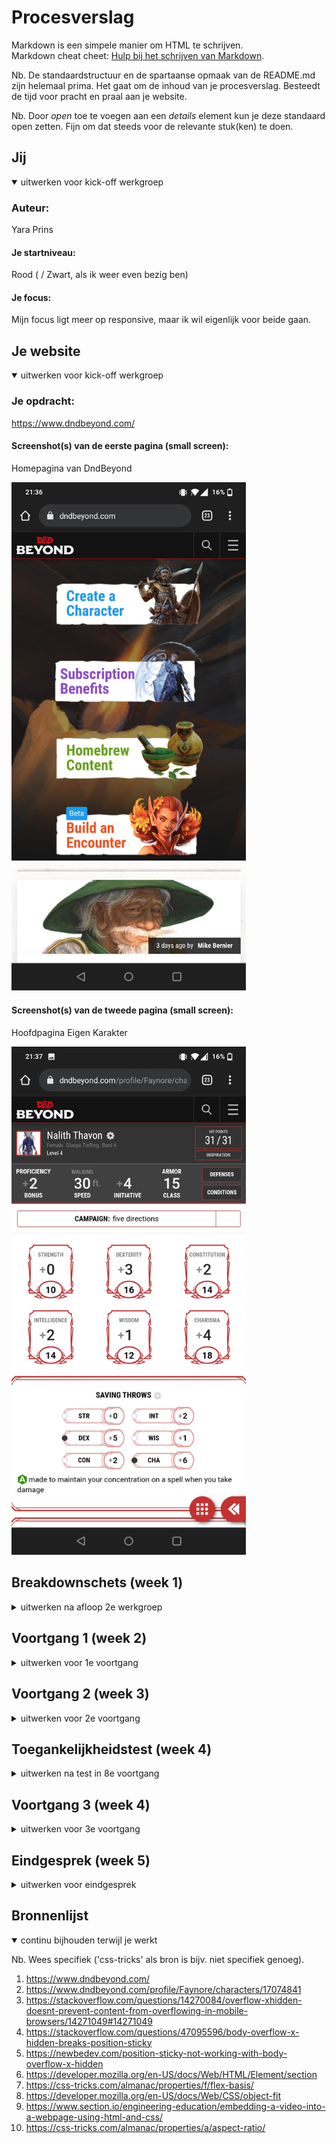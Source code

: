 # Procesverslag
Markdown is een simpele manier om HTML te schrijven.  
Markdown cheat cheet: [Hulp bij het schrijven van Markdown](https://github.com/adam-p/markdown-here/wiki/Markdown-Cheatsheet).

Nb. De standaardstructuur en de spartaanse opmaak van de README.md zijn helemaal prima. Het gaat om de inhoud van je procesverslag. Besteedt de tijd voor pracht en praal aan je website.

Nb. Door *open* toe te voegen aan een *details* element kun je deze standaard open zetten. Fijn om dat steeds voor de relevante stuk(ken) te doen.





## Jij

<details open>
<summary>uitwerken voor kick-off werkgroep</summary>

### Auteur:
Yara Prins

#### Je startniveau:
Rood ( / Zwart, als ik weer even bezig ben)

#### Je focus:
Mijn focus ligt meer op responsive, maar ik wil eigenlijk voor beide gaan.
 
</details>





## Je website

<details open>
<summary>uitwerken voor kick-off werkgroep</summary>

### Je opdracht:
https://www.dndbeyond.com/

#### Screenshot(s) van de eerste pagina (small screen): 
Homepagina van DndBeyond

  <img src="images/Screenshot_20210906-213641.jpg" width="375px" alt="homepagina van dndbeyond">

#### Screenshot(s) van de tweede pagina (small screen):
Hoofdpagina Eigen Karakter 

  <img src="images/Screenshot_20210906-213713.jpg" width="375px" alt="hoofdpagina eigen karakter">

 
</details>





## Breakdownschets (week 1)

<details>
<summary>uitwerken na afloop 2e werkgroep</summary>

### de hele pagina: 
<img src="images/IMG_20210916_005548.jpg" width="375px" alt="breakdown van de hele pagina">

### dynamisch deel (bijv menu): 
<img src="images/dummy-plaatje.jpg" width="375px" alt="breakdown van een dynamisch deel">

### wellicht nog een dynamisch deel (bijv filter): 
<img src="images/dummy-plaatje.jpg" width="375px" alt="breakdown van nog een dynamisch deel">

</details>





## Voortgang 1 (week 2)

<details>
<summary>uitwerken voor 1e voortgang</summary>

### Stand van zaken
hier dit ging goed & dit was lastig (neem ook screenshots op van delen van je website en code)


### Agenda voor meeting
samen met je groepje opstellen

| student 1      | student 2          | student 3    | student 4        |
| ---            | ---                | ---          | ---              |
| dit bespreken  | en dit             | en ik dit    | en dan ik dat    |
| en dat ook nog | dit als er tijd is | nog een punt | dit wil ik zeker |
| ...            | ...                | ...          | ...              |


### Verslag van meeting
hier na afloop snel de uitkomsten van de meeting vastleggen

- punt 1
- punt 2
- nog een punt
- ...

</details>





## Voortgang 2 (week 3)

<details>
<summary>uitwerken voor 2e voortgang</summary>

### Stand van zaken
hier dit ging goed & dit was lastig (neem ook screenshots op van delen van je website en code)
 
Ik ben deze week goed aan de slag geweest met FED, voornamelijk mijn eerste pagina die bijna af is (ik moet hem alleen nog responsive maken en stukje JS er in zetten).
Het ging eigenlijk vrij soepel allemaal, het was alleen even veel werk.
Ook merkte ik dat het voor mij heel veel schilde als ik met _comments_ werkte, zoals in css met bijv de /* ====== */ , waardoor ik heel overzichtelijk alles steeds terug kon vinden.
Wat ik net wel eigenlijk zag, was dat mijn website, de hele tijd werkt met background-image op een element in plaats van een afbeelding te nesten. Ik vraag mij hier alleen mee af, of dat op die wijze nog steeds toegankelijk is voor mensen met een screenreader o.i.d. , of dat ik beter door kan gaan zoals eerst met gewoon een losse afbeelding genest in een ander element.
Ook had ik wat problemen met _position: sticky_ te mixen met overflow-x: hidden, omdat wanneer ik een overflow-x hidden op de html & body zetten, mijn position sticky niets meer deed. Ik moest een overflow-x hidden op de body zetten vanwege dat ik bij het responsive maken van mijn pagina, de body / html niet de volledige viewport width in beslag nam, maar alleen maar 0.8 daarvan. Dit kon ik oplossen door overflow-x hidden, maar moest dat toen uiteindelijk op de header, main en footer doen ipv van de body.
 
Voor de rest heb ik alvast gekeken naar de breakpoints van de _echte_ eerste pagina, op hoeveel pixel er wat gebeurt, en heb dat opgeschreven met een omschrijving wat er precies veranderd, zodat ik dit makkelijker kan maken.


### Agenda voor meeting
samen met je groepje opstellen

| student 1      | student 2          | student 3    | student 4        |
| ---            | ---                | ---          | ---              |
| dit bespreken  | en dit             | en ik dit    | en dan ik dat    |
| en dat ook nog | dit als er tijd is | nog een punt | dit wil ik zeker |
| ...            | ...                | ...          | ...              |


### Verslag van meeting
hier na afloop snel de uitkomsten van de meeting vastleggen

- punt 1
- punt 2
- nog een punt
- ...

</details>





## Toegankelijkheidstest (week 4)

<details>
<summary>uitwerken na test in 8e voortgang</summary>

### Bevindingen
Lijst met je bevindingen die in de test naar voren kwamen:

#### Titel eerste bevinding
Hier korte omschrijving (met indien nodig een afbeelding)

Hier een omschrijving van hoe het opgelost kan worden (met indien nodig een afbeelding)


#### Titel tweede bevinding. 
Hier korte omschrijving (met indien nodig een afbeelding)

Hier een omschrijving van hoe het opgelost kan worden (met indien nodig een afbeelding)


#### Titel volgende bevinding. 
Hier korte omschrijving (met indien nodig een afbeelding)

Hier een omschrijving van hoe het opgelost kan worden (met indien nodig een afbeelding)


#### Titel nog een bevinding. 
Hier korte omschrijving (met indien nodig een afbeelding)

Hier een omschrijving van hoe het opgelost kan worden (met indien nodig een afbeelding)

</details>





## Voortgang 3 (week 4)

<details>
<summary>uitwerken voor 3e voortgang</summary>

### Stand van zaken
hier dit ging goed & dit was lastig (neem ook screenshots op van delen van je website en code)
 
Deze week is het vrij soepel verlopen. Ik ben heel wat opgeschoten en zelfs bijna klaar met mijne eerste pagina. Mijn tweede pagina ben ik al goed opweg, maar moet nog wel wat aan gebeuren.
Ik liep deze week wel tegen een aantal problemen aan toen ik aan de slag wilde gaan met het responsive maken, zoals dat de video een rare verhouding had gekregen of dat ik de content op een bepaalde viewport width vast wilde zetten in het midden en de achtergrond door wilde laten gaan. Met wat gepuzzel ( en de hulp van Vasilis ) is mij dit uiteindelijk wel gelukt wat ik echt super fijn vond.
Het grootste punt waar ik deze week tegenaan liep was een stukje met Grid. Ik wilde mijn artikelen op een bepaalde viewport width in een grid zetten van 2 bij 2, en later zelfs eerste twee artikelen 1x2 en de rest 3x2. Ik liep alleen tegen het probleem dat mijn afbeeldingen / sections van mijn artikelen elkaar overlapte en niet kleiner werden ondanks dat ik 1fr gebruikte. Samen met Vasilis ben ik erachter gekomen dat dit kwam vanwege dat ik overal een vaste width waarde op had staan, wat mijn grid dus raar maakte. 
Uiteindelijk is het allemaal wel gelukt, en hoef ik voor pagina 1 nog maaar een aantal kleine dingentjes te doen zoals het toevoegen van de timestamps, het mega-menu laten zien bij een viewport van 1024px, en 'read more' linkjes toevoegen aan sommige artikelen.
Bij pagina 2 moet ik wel nog heel wat CSS, Responsiveness en moet ik nog het hamburger menu van de tweede pagina te laten werken met JS.
AL met al, een goede productieve week!


### Agenda voor meeting
samen met je groepje opstellen

| student 1      | student 2          | student 3    | student 4        |
| ---            | ---                | ---          | ---              |
| dit bespreken  | en dit             | en ik dit    | en dan ik dat    |
| en dat ook nog | dit als er tijd is | nog een punt | dit wil ik zeker |
| ...            | ...                | ...          | ...              |


### Verslag van meeting
hier na afloop snel de uitkomsten van de meeting vastleggen

- punt 1
- punt 2
- nog een punt
- ...

</details>





## Eindgesprek (week 5)

<details>
<summary>uitwerken voor eindgesprek</summary>

### Stand van zaken
hier dit ging goed & dit was lastig (neem ook screenshots op van delen van je website en code)

### Screenshot(s)

hier screenshot(s) van je eindresultaat

</details>





## Bronnenlijst

<details open>
<summary>continu bijhouden terwijl je werkt</summary>

Nb. Wees specifiek ('css-tricks' als bron is bijv. niet specifiek genoeg).

1. https://www.dndbeyond.com/
2. https://www.dndbeyond.com/profile/Faynore/characters/17074841
3. https://stackoverflow.com/questions/14270084/overflow-xhidden-doesnt-prevent-content-from-overflowing-in-mobile-browsers/14271049#14271049
4. https://stackoverflow.com/questions/47095596/body-overflow-x-hidden-breaks-position-sticky
5. https://newbedev.com/position-sticky-not-working-with-body-overflow-x-hidden
6. https://developer.mozilla.org/en-US/docs/Web/HTML/Element/section
7. https://css-tricks.com/almanac/properties/f/flex-basis/
8. https://developer.mozilla.org/en-US/docs/Web/CSS/object-fit
9. https://www.section.io/engineering-education/embedding-a-video-into-a-webpage-using-html-and-css/
10. https://css-tricks.com/almanac/properties/a/aspect-ratio/

</details>
